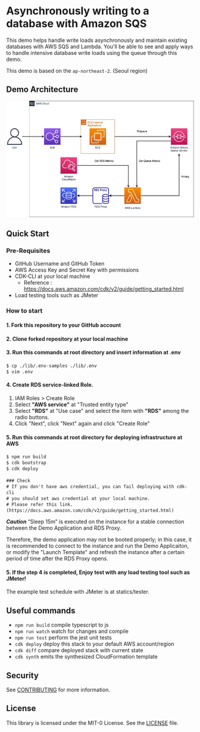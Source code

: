 # Asynchronously writing to a database with Amazon SQS

This demo helps handle write loads asynchronously and maintain existing databases with AWS SQS and Lambda.
You'll be able to see and apply ways to handle intensive database write loads using the queue through this demo.

This demo is based on the `ap-northeast-2`. (Seoul region)

## Demo Architecture

![](statics/images/demogo-queue.jpg)

## Quick Start

### Pre-Requisites
- GitHub Username and GitHub Token
- AWS Access Key and Secret Key with permissions
- CDK-CLI at your local machine
  - Reference : https://docs.aws.amazon.com/cdk/v2/guide/getting_started.html
- Load testing tools such as JMeter

### How to start
#### 1. Fork this repository to your GitHub account

#### 2. Clone forked repository at your local machine

#### 3. Run this commands at root directory and insert information at .env
```shell
$ cp ./lib/.env-samples ./lib/.env
$ vim .env
```

#### 4. Create RDS service-linked Role.

1. IAM Roles > Create Role
2. Select **"AWS service"** at "Trusted entity type"
3. Select **"RDS"** at "Use case" and select the item with **"RDS"** among the radio buttons.
4. Click "Next", click "Next" again and click "Create Role"

#### 5. Run this commands at root directory for deploying infrastructure at AWS
```shell
$ npm run build
$ cdk bootstrap
$ cdk deploy

### Check
# If you don't have aws credential, you can fail deploying with cdk-cli
# you should set aws credential at your local machine.
# Please refer this link. (https://docs.aws.amazon.com/cdk/v2/guide/getting_started.html)
```

***Caution***
“Sleep 15m” is executed on the instance for a stable connection between the Demo Application and RDS Proxy.

Therefore, the demo application may not be booted properly; in this case, it is recommended to connect to the instance and run the Demo Applicaiton, or modify the "Launch Template" and refresh the instance after a certain period of time after the RDS Proxy opens.

#### 5. If the step 4 is completed, Enjoy test with any load testing tool such as JMeter!

The example test schedule with JMeter is at statics/tester.

## Useful commands

* `npm run build`   compile typescript to js
* `npm run watch`   watch for changes and compile
* `npm run test`    perform the jest unit tests
* `cdk deploy`      deploy this stack to your default AWS account/region
* `cdk diff`        compare deployed stack with current state
* `cdk synth`       emits the synthesized CloudFormation template

## Security
See [CONTRIBUTING](/CONTRIBUTING.md#security-issue-notifications) for more information.

## License
This library is licensed under the MIT-0 License. See the [LICENSE](/LICENSE) file.